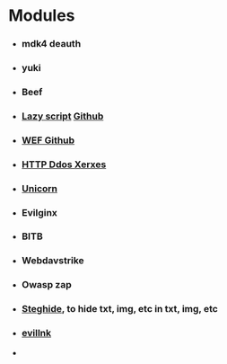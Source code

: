 # Modules
- ### mdk4 deauth
- ### yuki
- ### Beef
- ### [Lazy script](https://youtu.be/PUQ1bMtft-o?si=PR2AvvMMjw3Uyeik) [Github](https://github.com/arismelachroinos/lscript)
- ### [WEF Github](https://github.com/D3Ext/WEF)
- ### [HTTP Ddos Xerxes](https://github.com/XCHADXFAQ77X/XERXES)
- ### [Unicorn](https://www.youtube.com/watch?v=YF1ovpb1Cqc)
- ### Evilginx
- ### BITB
- ### Webdavstrike
- ### Owasp zap
- ### [Steghide](https://salsa.debian.org/pkg-security-team/steghide), to hide txt, img, etc in txt, img, etc
- ### [evillnk](https://github.com/d1mov/evillnk) 
- 